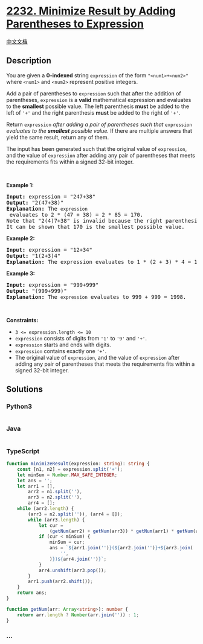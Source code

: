 # [2232. Minimize Result by Adding Parentheses to Expression](https://leetcode.com/problems/minimize-result-by-adding-parentheses-to-expression)

[中文文档](/solution/2200-2299/2232.Minimize%20Result%20by%20Adding%20Parentheses%20to%20Expression/README.md)

## Description

<p>You are given a <strong>0-indexed</strong> string <code>expression</code> of the form <code>&quot;&lt;num1&gt;+&lt;num2&gt;&quot;</code> where <code>&lt;num1&gt;</code> and <code>&lt;num2&gt;</code> represent positive integers.</p>

<p>Add a pair of parentheses to <code>expression</code> such that after the addition of parentheses, <code>expression</code> is a <strong>valid</strong> mathematical expression and evaluates to the <strong>smallest</strong> possible value. The left parenthesis <strong>must</strong> be added to the left of <code>&#39;+&#39;</code> and the right parenthesis <strong>must</strong> be added to the right of <code>&#39;+&#39;</code>.</p>

<p>Return <code>expression</code><em> after adding a pair of parentheses such that </em><code>expression</code><em> evaluates to the <strong>smallest</strong> possible value.</em> If there are multiple answers that yield the same result, return any of them.</p>

<p>The input has been generated such that the original value of <code>expression</code>, and the value of <code>expression</code> after adding any pair of parentheses that meets the requirements fits within a signed 32-bit integer.</p>

<p>&nbsp;</p>
<p><strong>Example 1:</strong></p>

<pre>
<strong>Input:</strong> expression = &quot;247+38&quot;
<strong>Output:</strong> &quot;2(47+38)&quot;
<strong>Explanation:</strong> The <code>expression</code> evaluates to 2 * (47 + 38) = 2 * 85 = 170.
Note that &quot;2(4)7+38&quot; is invalid because the right parenthesis must be to the right of the <code>&#39;+&#39;</code>.
It can be shown that 170 is the smallest possible value.
</pre>

<p><strong>Example 2:</strong></p>

<pre>
<strong>Input:</strong> expression = &quot;12+34&quot;
<strong>Output:</strong> &quot;1(2+3)4&quot;
<strong>Explanation:</strong> The expression evaluates to 1 * (2 + 3) * 4 = 1 * 5 * 4 = 20.
</pre>

<p><strong>Example 3:</strong></p>

<pre>
<strong>Input:</strong> expression = &quot;999+999&quot;
<strong>Output:</strong> &quot;(999+999)&quot;
<strong>Explanation:</strong> The <code>expression</code> evaluates to 999 + 999 = 1998.
</pre>

<p>&nbsp;</p>
<p><strong>Constraints:</strong></p>

<ul>
	<li><code>3 &lt;= expression.length &lt;= 10</code></li>
	<li><code>expression</code> consists of digits from <code>&#39;1&#39;</code> to <code>&#39;9&#39;</code> and <code>&#39;+&#39;</code>.</li>
	<li><code>expression</code> starts and ends with digits.</li>
	<li><code>expression</code> contains exactly one <code>&#39;+&#39;</code>.</li>
	<li>The original value of <code>expression</code>, and the value of <code>expression</code> after adding any pair of parentheses that meets the requirements fits within a signed 32-bit integer.</li>
</ul>

## Solutions

<!-- tabs:start -->

### **Python3**

```python

```

### **Java**

```java

```

### **TypeScript**

```ts
function minimizeResult(expression: string): string {
    const [n1, n2] = expression.split('+');
    let minSum = Number.MAX_SAFE_INTEGER;
    let ans = '';
    let arr1 = [],
        arr2 = n1.split(''),
        arr3 = n2.split(''),
        arr4 = [];
    while (arr2.length) {
        (arr3 = n2.split('')), (arr4 = []);
        while (arr3.length) {
            let cur =
                (getNum(arr2) + getNum(arr3)) * getNum(arr1) * getNum(arr4);
            if (cur < minSum) {
                minSum = cur;
                ans = `${arr1.join('')}(${arr2.join('')}+${arr3.join(
                    '',
                )})${arr4.join('')}`;
            }
            arr4.unshift(arr3.pop());
        }
        arr1.push(arr2.shift());
    }
    return ans;
}

function getNum(arr: Array<string>): number {
    return arr.length ? Number(arr.join('')) : 1;
}
```

### **...**

```

```

<!-- tabs:end -->
